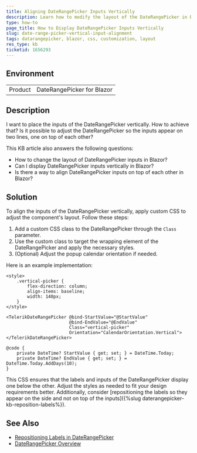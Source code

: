```yaml
---
title: Aligning DateRangePicker Inputs Vertically
description: Learn how to modify the layout of the DateRangePicker in Blazor to display its inputs vertically using custom CSS.
type: how-to
page_title: How to Display DateRangePicker Inputs Vertically
slug: date-range-picker-vertical-input-alignment
tags: datarangepicker, blazor, css, customization, layout
res_type: kb
ticketid: 1656293
---
```


## Environment

<table>
    <tbody>
        <tr>
            <td>Product</td>
            <td>DateRangePicker for Blazor</td>
        </tr>
    </tbody>
</table>

## Description

I want to place the inputs of the DateRangePicker vertically. How to achieve that? 
Is it possible to adjust the DateRangePicker so the inputs appear on two lines, one on top of each other?

This KB article also answers the following questions:
- How to change the layout of DateRangePicker inputs in Blazor?
- Can I display DateRangePicker inputs vertically in Blazor?
- Is there a way to align DateRangePicker inputs on top of each other in Blazor?

## Solution

To align the inputs of the DateRangePicker vertically, apply custom CSS to adjust the component's layout. Follow these steps:

1. Add a custom CSS class to the DateRangePicker through the `Class` parameter.
2. Use the custom class to target the wrapping element of the DateRangePicker and apply the necessary styles.
3. (Optional) Adjust the popup calendar orientation if needed.

Here is an example implementation:

```CSHTML
<style>
    .vertical-picker {
        flex-direction: column;
        align-items: baseline;
        width: 140px;
    }
</style>

<TelerikDateRangePicker @bind-StartValue="@StartValue"
                        @bind-EndValue="@EndValue"
                        Class="vertical-picker" 
                        Orientation="CalendarOrientation.Vertical">
</TelerikDateRangePicker>

@code {
    private DateTime? StartValue { get; set; } = DateTime.Today;
    private DateTime? EndValue { get; set; } = DateTime.Today.AddDays(10);
}
```

This CSS ensures that the labels and inputs of the DateRangePicker display one below the other. Adjust the styles as needed to fit your design requirements better. Additionally, consider [repositioning the labels so they appear on the side and not on top of the inputs]({%slug daterangepicker-kb-reposition-labels%}).

## See Also

- [Repositioning Labels in DateRangePicker](https://docs.telerik.com/blazor-ui/knowledge-base/daterangepicker-reposition-labels)
- [DateRangePicker Overview](https://docs.telerik.com/blazor-ui/components/daterangepicker/overview)

